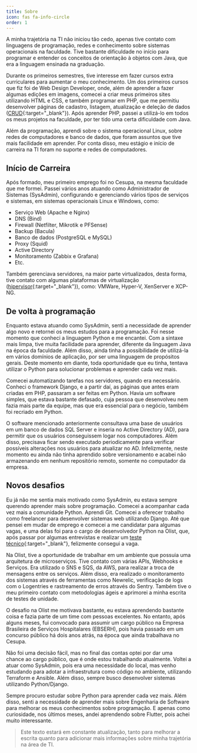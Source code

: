 ```yaml
---
title: Sobre
icon: fas fa-info-circle
order: 1
---
```



A minha trajetória na TI não iniciou tão cedo, apenas tive contato com linguagens de programação, redes e conhecimento sobre sistemas operacionais na faculdade. Tive bastante dificuldade no início para programar e entender os conceitos de orientação à objetos com Java, que era a linguagem ensinada na graduação.

Durante os primeiros semestres, tive interesse em fazer cursos extra curriculares para aumentar o meu conhecimento. Um dos primeiros cursos que fiz foi de Web Design Developer, onde, além de aprender a fazer algumas edições em imagens, comecei a criar meus primeiros sites utilizando HTML e CSS, e também programar em PHP, que me permitiu desenvolver páginas de cadastro, listagem, atualização e deleção de dados ([CRUD](https://pt.wikipedia.org/wiki/CRUD){:target="_blank"}). Após aprender PHP, passei a utilizá-lo em todos os meus projetos na faculdade, por ter tido uma certa dificuldade com Java.

Além da programação, aprendi sobre o sistema operacional Linux, sobre redes de computadores e banco de dados, que foram assuntos que tive mais facilidade em aprender. Por conta disso, meu estágio e início de carreira na TI foram no suporte e redes de computadores.

## Início de Carreira

Após formado, meu primeiro emprego foi no Cesupa, na mesma faculdade que me formei. Passei vários anos atuando como Administrador de Sistemas (SysAdmin), configurando e gerenciando vários tipos de serviços e sistemas, em sistemas operacionais Linux e Windows, como:
* Serviço Web (Apache e Nginx)
* DNS (Bind)
* Firewall (Netfilter, Mikrotik e PFSense)
* Backup (Bacula)
* Banco de dados (PostgreSQL e MySQL)
* Proxy (Squid)
* Active Directory
* Monitoramento (Zabbix e Grafana)
* Etc.

Também gerenciava servidores, na maior parte virtualizados, desta forma, tive contato com algumas plataformas de virtualização ([hipervisor](https://pt.wikipedia.org/wiki/Hipervisor){:target="_blank"}), como: VMWare, Hyper-V, XenServer e XCP-NG.

## De volta à programação

Enquanto estava atuando como SysAdmin, senti a necessidade de aprender algo novo e retornei os meus estudos para a programação. Foi nesse momento que conheci a linguagem Python e me encantei. Com a sintaxe mais limpa, tive muita facilidade para aprender, diferente da linguagem Java na época da faculdade. Além disso, ainda tinha a possibilidade de utilizá-la em vários domínios de aplicação, por ser uma linguagem de propósitos gerais. Deste momento em diante, toda oportunidade que eu tinha, tentava utilizar o Python para solucionar problemas e aprender cada vez mais.

Comecei automatizando tarefas nos servidores, quando era necessário. Conheci o framework Django, e a partir daí, as páginas que antes eram criadas em PHP, passaram a ser feitas em Python. Havia um software simples, que estava bastante defasado, cuja pessoa que desenvolveu nem fazia mais parte da equipe, mas que era essencial para o negócio, também foi recriado em Python.

O software mencionado anteriormente consultava uma base de usuários em um banco de dados SQL Server e inseria no Active Directory (AD), para permitir que os usuários conseguissem logar nos computadores. Além disso, precisava ficar sendo executado periodicamente para verificar possíveis alterações nos usuários para atualizar no AD. Infelizmente, neste momento eu ainda não tinha aprendido sobre versionamento e acabei não armazenando em nenhum repositório remoto, somente no computador da empresa.

## Novos desafios

Eu já não me sentia mais motivado como SysAdmin, eu estava sempre querendo aprender mais sobre programação. Comecei a acompanhar cada vez mais a comunidade Python. Aprendi Git. Comecei a oferecer trabalho como freelancer para desenvolver sistemas web utilizando Django. Até que pensei em mudar de emprego e comecei a me candidatar para algumas vagas, e uma delas foi para o cargo de desenvolvedor Python na Olist, que, após passar por algumas entrevistas e realizar um [teste técnico](https://github.com/bratomes/work-at-olist){:target="_blank"}, felizmente consegui a vaga.

Na Olist, tive a oportunidade de trabalhar em um ambiente que possuia uma arquitetura de microserviços. Tive contato com várias APIs, Webhooks e Serviços. Era utilizado o SNS e SQS, da AWS, para realizar a troca de mensagens entre os serviços. Além disso, era realizado o monitoramento dos sistemas através de ferramentas como Newrelic, verificação de logs com o Logentries e rastreamento de erros através do Sentry. Também tive o meu primeiro contato com metodologias ágeis e aprimorei a minha escrita de testes de unidade.

O desafio na Olist me motivava bastante, eu estava aprendendo bastante coisa e fazia parte de um time com pessoas excelentes. No entanto, após alguns meses, fui convocado para assumir um cargo público na Empresa Brasileira de Serviços Hospitalares (EBSERH), pois havia passado em um concurso público há dois anos atrás, na época que ainda trabalhava no Cesupa.

Não foi uma decisão fácil, mas no final das contas optei por dar uma chance ao cargo público, que é onde estou trabalhando atualmente. Voltei a atuar como SysAdmin, pois era uma necessidade do local, mas venho estudando para adotar a infraestrutura como código no ambiente, utilizando Terraform e Ansible. Além disso, sempre busco desenvolver sistemas utilizando Python/Django.

Sempre procuro estudar sobre Python para aprender cada vez mais. Além disso, senti a necessidade de aprender mais sobre Engenharia de Software para melhorar os meus conhecimentos sobre programação. E apenas como curiosidade, nos últimos meses, andei aprendendo sobre Flutter, pois achei muito interessante.

> Este texto estará em constante atualização, tanto para melhorar a escrita quanto para adicionar mais informações sobre minha trajetória na área de TI.

